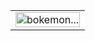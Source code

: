 <table align="center" style="width: 100%;">
  <tr>
    <td style="text-align: center;">
      <img src="https://i.imgur.com/1RsDbpf.gif" style="width: 100%; max-width: 100%;" alt="bokemon...">
    </td>
  </tr>
</table>
